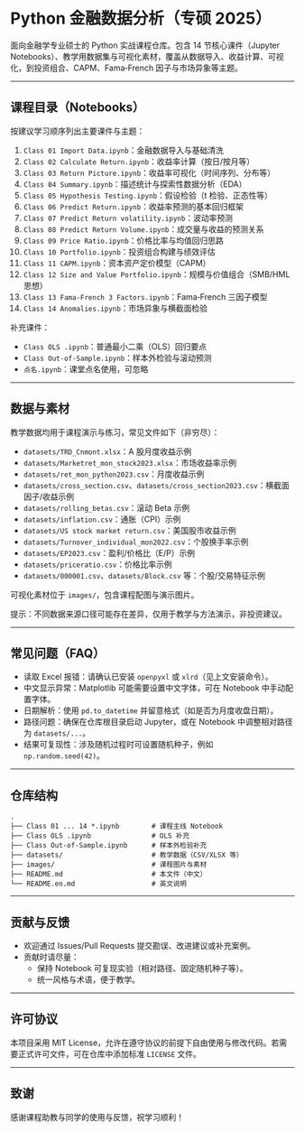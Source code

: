 # Python 金融数据分析（专硕 2025）

面向金融学专业硕士的 Python 实战课程仓库。包含 14 节核心课件（Jupyter Notebooks）、教学用数据集与可视化素材，覆盖从数据导入、收益计算、可视化，到投资组合、CAPM、Fama‑French 因子与市场异象等主题。

---

## 课程目录（Notebooks）

按建议学习顺序列出主要课件与主题：

1. `Class 01 Import Data.ipynb`：金融数据导入与基础清洗
2. `Class 02 Calculate Return.ipynb`：收益率计算（按日/按月等）
3. `Class 03 Return Picture.ipynb`：收益率可视化（时间序列、分布等）
4. `Class 04 Summary.ipynb`：描述统计与探索性数据分析（EDA）
5. `Class 05 Hypothesis Testing.ipynb`：假设检验（t 检验、正态性等）
6. `Class 06 Predict Return.ipynb`：收益率预测的基本回归框架
7. `Class 07 Predict Return volatility.ipynb`：波动率预测
8. `Class 08 Predict Return Volume.ipynb`：成交量与收益的预测关系
9. `Class 09 Price Ratio.ipynb`：价格比率与均值回归思路
10. `Class 10 Portfolio.ipynb`：投资组合构建与绩效评估
11. `Class 11 CAPM.ipynb`：资本资产定价模型（CAPM）
12. `Class 12 Size and Value Portfolio.ipynb`：规模与价值组合（SMB/HML 思想）
13. `Class 13 Fama-French 3 Factors.ipynb`：Fama‑French 三因子模型
14. `Class 14 Anomalies.ipynb`：市场异象与横截面检验

补充课件：
- `Class OLS .ipynb`：普通最小二乘（OLS）回归要点
- `Class Out-of-Sample.ipynb`：样本外检验与滚动预测
- `点名.ipynb`：课堂点名使用，可忽略

---

## 数据与素材

教学数据均用于课程演示与练习，常见文件如下（非穷尽）：

- `datasets/TRD_Cnmont.xlsx`：A 股月度收益示例
- `datasets/Marketret_mon_stock2023.xlsx`：市场收益率示例
- `datasets/ret_mon_python2023.csv`：月度收益示例
- `datasets/cross_section.csv`、`datasets/cross_section2023.csv`：横截面因子/收益示例
- `datasets/rolling_betas.csv`：滚动 Beta 示例
- `datasets/inflation.csv`：通胀（CPI）示例
- `datasets/US stock market return.csv`：美国股市收益示例
- `datasets/Turnover_individual_mon2022.csv`：个股换手率示例
- `datasets/EP2023.csv`：盈利/价格比（E/P）示例
- `datasets/priceratio.csv`：价格比率示例
- `datasets/000001.csv`、`datasets/Block.csv` 等：个股/交易特征示例

可视化素材位于 `images/`，包含课程配图与演示图片。

提示：不同数据来源口径可能存在差异，仅用于教学与方法演示，非投资建议。

---

## 常见问题（FAQ）

- 读取 Excel 报错：请确认已安装 `openpyxl` 或 `xlrd`（见上文安装命令）。
- 中文显示异常：Matplotlib 可能需要设置中文字体，可在 Notebook 中手动配置字体。
- 日期解析：使用 `pd.to_datetime` 并留意格式（如是否为月度收盘日期）。
- 路径问题：确保在仓库根目录启动 Jupyter，或在 Notebook 中调整相对路径为 `datasets/...`。
- 结果可复现性：涉及随机过程时可设置随机种子，例如 `np.random.seed(42)`。

---

## 仓库结构

```
.
├── Class 01 ... 14 *.ipynb        # 课程主线 Notebook
├── Class OLS .ipynb               # OLS 补充
├── Class Out-of-Sample.ipynb      # 样本外检验补充
├── datasets/                      # 教学数据（CSV/XLSX 等）
├── images/                        # 课程图片与素材
├── README.md                      # 本文件（中文）
└── README.en.md                   # 英文说明
```

---

## 贡献与反馈

- 欢迎通过 Issues/Pull Requests 提交勘误、改进建议或补充案例。
- 贡献时请尽量：
  - 保持 Notebook 可复现实验（相对路径、固定随机种子等）。
  - 统一风格与术语，便于教学。

---

## 许可协议

本项目采用 MIT License，允许在遵守协议的前提下自由使用与修改代码。若需要正式许可文件，可在仓库中添加标准 `LICENSE` 文件。

---

## 致谢

感谢课程助教与同学的使用与反馈，祝学习顺利！
